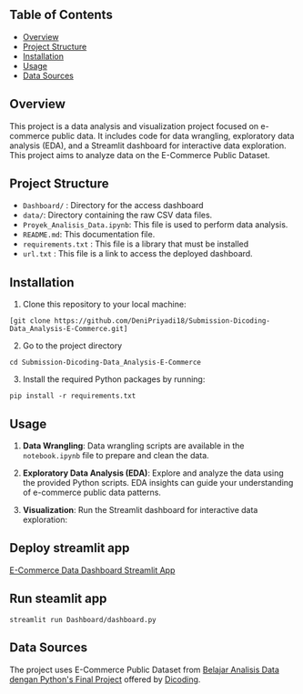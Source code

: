 ## Table of Contents
- [Overview](#overview)
- [Project Structure](#project-structure)
- [Installation](#installation)
- [Usage](#usage)
- [Data Sources](#data-sources)

## Overview
This project is a data analysis and visualization project focused on e-commerce public data. It includes code for data wrangling, exploratory data analysis (EDA), and a Streamlit dashboard for interactive data exploration. This project aims to analyze data on the E-Commerce Public Dataset.

## Project Structure
- `Dashboard/` : Directory for the access dashboard
- `data/`: Directory containing the raw CSV data files.
- `Proyek_Analisis_Data.ipynb`: This file is used to perform data analysis.
- `README.md`: This documentation file.
- `requirements.txt` : This file is a library that must be installed
- `url.txt` : This file is a link to access the deployed dashboard.

## Installation
1. Clone this repository to your local machine:
```
[git clone https://github.com/DeniPriyadi18/Submission-Dicoding-Data_Analysis-E-Commerce.git]
```
2. Go to the project directory
```
cd Submission-Dicoding-Data_Analysis-E-Commerce
```
3. Install the required Python packages by running:
```
pip install -r requirements.txt
```
## Usage
1. **Data Wrangling**: Data wrangling scripts are available in the `notebook.ipynb` file to prepare and clean the data.

2. **Exploratory Data Analysis (EDA)**: Explore and analyze the data using the provided Python scripts. EDA insights can guide your understanding of e-commerce public data patterns.

3. **Visualization**: Run the Streamlit dashboard for interactive data exploration:

## Deploy streamlit app
[E-Commerce Data Dashboard Streamlit App](https://submission-dicoding-dataanalysis-e-commerce-7zdivt2k33oveuzbet.streamlit.app/)

## Run steamlit app
```
streamlit run Dashboard/dashboard.py
```
## Data Sources
The project uses E-Commerce Public Dataset from [Belajar Analisis Data dengan Python's Final Project](https://drive.google.com/file/d/1MsAjPM7oKtVfJL_wRp1qmCajtSG1mdcK/view) offered by [Dicoding](https://www.dicoding.com/).